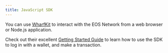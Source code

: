```yaml
---
title: JavaScript SDK
---
```


You can use [WharfKit](https://wharfkit.com/guides) to interact with the EOS Network from a web browser or Node.js application.

Check out their excellent [Getting Started Guide](https://wharfkit.com/guides/session-kit/getting-started-web-app) to learn how to use the SDK to 
log in with a wallet, and make a transaction.
